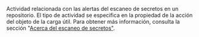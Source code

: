Actividad relacionada con las alertas del escaneo de secretos en un repositorio. El tipo de actividad se especifica en la propiedad de la acción del objeto de la carga útil. Para obtener más información, consulta la sección "[Acerca del escaneo de secretos"](/github/administering-a-repository/about-secret-scanning).
